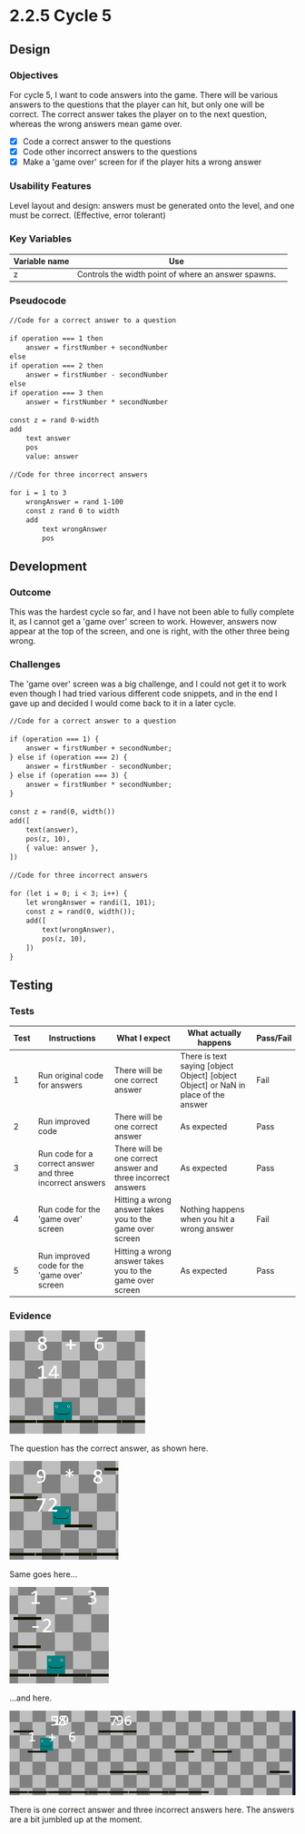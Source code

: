 # 2.2.5 Cycle 5

## Design

### Objectives

For cycle 5, I want to code answers into the game. There will be various answers to the questions that the player can hit, but only one will be correct. The correct answer takes the player on to the next question, whereas the wrong answers mean game over.

* [x] Code a correct answer to the questions
* [x] Code other incorrect answers to the questions
* [x] Make a 'game over' screen for if the player hits a wrong answer

### Usability Features

Level layout and design: answers must be generated onto the level, and one must be correct. (Effective, error tolerant)

### Key Variables

<table><thead><tr><th>Variable name</th><th>Use</th><th data-hidden></th></tr></thead><tbody><tr><td>z</td><td>Controls the width point of where an answer spawns.</td><td></td></tr></tbody></table>

### Pseudocode

```
//Code for a correct answer to a question

if operation === 1 then
    answer = firstNumber + secondNumber
else
if operation === 2 then
    answer = firstNumber - secondNumber
else
if operation === 3 then
    answer = firstNumber * secondNumber

const z = rand 0-width
add
    text answer
    pos
    value: answer

//Code for three incorrect answers

for i = 1 to 3
    wrongAnswer = rand 1-100
    const z rand 0 to width
    add
        text wrongAnswer
        pos
```

## Development

### Outcome

This was the hardest cycle so far, and I have not been able to fully complete it, as I cannot get a 'game over' screen to work. However, answers now appear at the top of the screen, and one is right, with the other three being wrong.

### Challenges

The 'game over' screen was a big challenge, and I could not get it to work even though I had tried various different code snippets, and in the end I gave up and decided I would come back to it in a later cycle.

```
//Code for a correct answer to a question

if (operation === 1) {
    answer = firstNumber + secondNumber;
} else if (operation === 2) {
    answer = firstNumber - secondNumber;
} else if (operation === 3) {
    answer = firstNumber * secondNumber;
}

const z = rand(0, width())
add([
    text(answer),
    pos(z, 10),
    { value: answer },
])

//Code for three incorrect answers

for (let i = 0; i < 3; i++) {
    let wrongAnswer = randi(1, 101);
    const z = rand(0, width());
    add([
        text(wrongAnswer),
        pos(z, 10),
    ])
}
```

## Testing

### Tests

| Test | Instructions                                              | What I expect                                                | What actually happens                                                                | Pass/Fail |
| ---- | --------------------------------------------------------- | ------------------------------------------------------------ | ------------------------------------------------------------------------------------ | --------- |
| 1    | Run original code for answers                             | There will be one correct answer                             | There is text saying \[object Object] \[object Object] or NaN in place of the answer | Fail      |
| 2    | Run improved code                                         | There will be one correct answer                             | As expected                                                                          | Pass      |
| 3    | Run code for a correct answer and three incorrect answers | There will be one correct answer and three incorrect answers | As expected                                                                          | Pass      |
| 4    | Run code for the 'game over' screen                       | Hitting a wrong answer takes you to the game over screen     | Nothing happens when you hit a wrong answer                                          | Fail      |
| 5    | Run improved code for the 'game over' screen              | Hitting a wrong answer takes you to the game over screen     | As expected                                                                          | Pass      |

### Evidence

![](<../.gitbook/assets/image (2) (2).png>)

The question has the correct answer, as shown here.

![](<../.gitbook/assets/image (9).png>)

Same goes here...

![](<../.gitbook/assets/image (4) (1).png>)

...and here.

![](<../.gitbook/assets/image (6).png>)

There is one correct answer and three incorrect answers here. The answers are a bit jumbled up at the moment.

